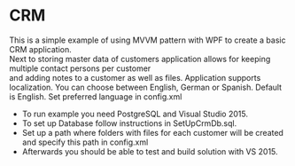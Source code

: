 # CRM
<p>This is a simple example of using MVVM pattern with WPF to create a basic CRM application.<br>
Next to storing master data of customers application allows for keeping multiple contact persons per customer<br>
and adding notes to a customer as well as files. Application supports localization. You can choose between English, German or Spanish. Default is English. Set preferred language in config.xml
<ul>
<li>To run example you need PostgreSQL and Visual Studio 2015.</li>
<li>To set up Database follow instructions in SetUpCrmDb.sql.</li>
<li>Set up a path where folders with files for each customer will be created and specify this path in config.xml</li>
<li>Afterwards you should be able to test and build solution with VS 2015.</li>
</ul>
